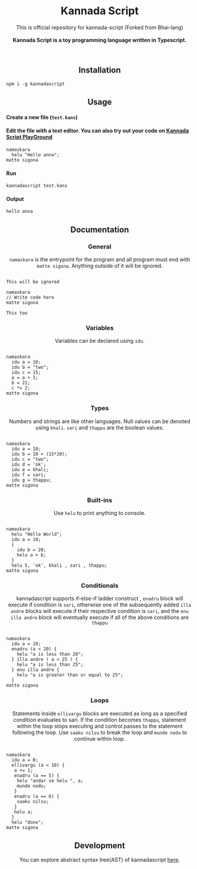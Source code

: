<h1 align="center">Kannada Script</h1>

</p>
<p align="center">
  This is official repository for kannada-script (Forked from Bhai-lang)<br><br>
  <b>Kannada Script is a toy programming language written in Typescript.</b>
</p>
<br>

<h2 align="center">Installation</h2>

```
npm i -g kannadascript
```

<h2 align="center">Usage</h2>

<h4 align="left">Create a new file (<code>test.kans</code>)</h4>

<h4 align="left">Edit the file with a text editor.
You can also try out your code on <a href="https://kannadascript.js.org/#playground">Kannada Script PlayGround</a></h4>

```
namaskara
  helu "Hello anna";
matte sigona

```

<h4 align="left">Run</h4>

```
kannadascript test.kans
```

<h4 align="left">Output</h4>

```
hello anna
```

<h2 align="center">Documentation</h2>

<h3 align="center">General</h3>
<p align="center"><code>namaskara</code> is the entrypoint for the program and all program must end with <code>matte sigona</code>. Anything outside of it will be ignored.</p>

```

This will be ignored

namaskara
// Write code here
matte sigona

This too
```

<h3 align="center">Variables</h3>
<p align="center">Variables can be declared using <code>idu</code>.</p>

```

namaskara
  idu a = 10;
  idu b = "two";
  idu c = 15;
  a = a + 1;
  b = 21;
  c *= 2;
matte sigona
```

<h3 align="center">Types</h3>
<p align="center">Numbers and strings are like other languages. Null values can be denoted using <code>khali</code>. <code>sari</code> and <code>thappu</code> are the boolean values.</p>

```

namaskara
  idu a = 10;
  idu b = 10 + (15*20);
  idu c = "two";
  idu d = 'ok';
  idu e = khali;
  idu f = sari;
  idu g = thappu;
matte sigona
```

<h3 align="center">Built-ins</h3>
<p align="center">Use <code>helu</code> to print anything to console.</p>

```

namaskara
  helu "Hello World";
  idu a = 10;
  {
    idu b = 20;
    helu a + b;
  }
  helu 5, 'ok', khali , sari , thappu;
matte sigona
```

<h3 align="center">Conditionals</h3>
<p align="center">kannadascript supports if-else-if ladder construct , <code>enadru</code> block will execute if condition is <code>sari</code>, otherwise one of the subsequently added <code>illa andre</code> blocks will execute if their respective condition is <code>sari</code>, and the <code>enu illa andre</code> block will eventually execute if all of the above conditions are <code>thappu</code>

```

namaskara
  idu a = 10;
  enadru (a < 20) {
    helu "a is less than 20";
  } illa andre ( a < 25 ) {
    helu "a is less than 25";
  } enu illa andre {
    helu "a is greater than or equal to 25";
  }
matte sigona
```

<h3 align="center">Loops</h3>
<p align="center">Statements inside <code>ellivargu</code> blocks are executed as long as a specified condition evaluates to sari. If the condition becomes <code>thappu</code>, statement within the loop stops executing and control passes to the statement following the loop. Use <code>saaku nilsu</code> to break the loop and <code className="language-cpp">munde nodu</code> to continue within loop.</p>

```

namaskara
  idu a = 0;
  ellivargu (a < 10) {
   a += 1;
   enadru (a == 5) {
    helu "andar se helu ", a;
    munde nodu;
   }
   enadru (a == 6) {
    saaku nilsu;
   }
   helu a;
  }
  helu "done";
matte sigona
```

<h2 align="center">Development</h2>
<p align="center">You can explore abstract syntax tree(AST) of kannadascript <a href="https://kannadascript-ast.netlify.app/" target="_blank">here</a>.</p>
